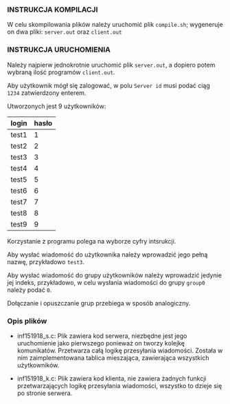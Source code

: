 ### INSTRUKCJA KOMPILACJI
W celu skompilowania plików należy uruchomić plik `compile.sh`; wygeneruje on dwa pliki: `server.out` oraz `client.out`

### INSTRUKCJA URUCHOMIENIA
Należy najpierw jednokrotnie uruchomić plik `server.out`, a dopiero potem wybraną ilość programów `client.out`.

Aby użytkownik mógł się zalogować, w polu `Server id` musi podać ciąg `1234` zatwierdzony enterem.

Utworzonych jest 9 użytkowników:

|login|hasło|
|---|-|
|test1|1|
|test2|2|
|test3|3|
|test4|4|
|test5|5|
|test6|6|
|test7|7|
|test8|8|
|test9|9|

Korzystanie z programu polega na wyborze cyfry intsrukcji.

Aby wysłać wiadomość do użytkownika należy wprowadzić jego pełną nazwę, przykładowo `test3`.

Aby wysłać wiadomość do grupy użytkowników należy wprowadzić jedynie jej indeks, przykładowo, w celu wysłania wiadomości do grupy `group0` należy podać `0`. 

Dołączanie i opuszczanie grup przebiega w sposób analogiczny.


### Opis plików

* inf151918_s.c:
Plik zawiera kod serwera, niezbędne jest jego uruchomienie jako pierwszego ponieważ on tworzy kolejkę komunikatów. Przetwarza całą logikę przesyłania wiadomości. Została w nim zaimplementowana tablica mieszająca, zawierająca wszystkich użytkowników.

* inf151918_k.c:
Plik zawiera kod klienta, nie zawiera żadnych funkcji przetwarzających logikę przesyłania wiadomości, wszystko to dzieje się po stronie serwera.  


